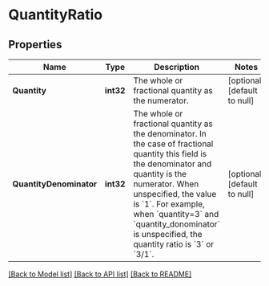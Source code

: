 # QuantityRatio

## Properties
Name | Type | Description | Notes
------------ | ------------- | ------------- | -------------
**Quantity** | **int32** | The whole or fractional quantity as the numerator. | [optional] [default to null]
**QuantityDenominator** | **int32** | The whole or fractional quantity as the denominator. In the case of fractional quantity this field is the denominator and quantity is the numerator. When unspecified, the value is &#x60;1&#x60;. For example, when &#x60;quantity&#x3D;3&#x60; and &#x60;quantity_donominator&#x60; is unspecified, the quantity ratio is &#x60;3&#x60; or &#x60;3/1&#x60;. | [optional] [default to null]

[[Back to Model list]](../README.md#documentation-for-models) [[Back to API list]](../README.md#documentation-for-api-endpoints) [[Back to README]](../README.md)

